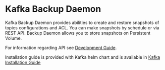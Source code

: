 # Kafka Backup Daemon

Kafka Backup Daemon provides abilities to create and restore snapshots of topics configurations and ACL.
You can make snapshots by schedule or via REST API. Backup Daemon allows you to store snapshots on Persistent Volume.

For information regarding API see [Development Guide](../docs/public/backup-daemon).

Installation guide is provided with Kafka helm chart and is available in [Kafka Installation Guide](https://github.com/Netcracker/qubership-kafka/blob/main/documentation/installation-guide#kafka-backup-daemon)
